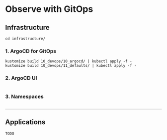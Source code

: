 
# Observe with GitOps

## Infrastructure

```shell
cd infrastructure/
```

### 1. ArgoCD for GitOps

```shell
kustomize build 10_devops/10_argocd/ | kubectl apply -f -
kustomize build 10_devops/11_defaults/ | kubectl apply -f -
```

### 2. ArgoCD UI

```shell

```

### 3. Namespaces

```shell

```

---

## Applications

`TODO`
